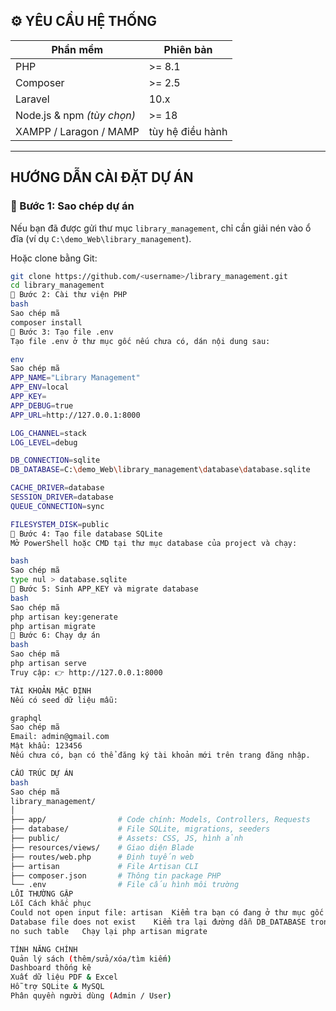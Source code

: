
## ⚙️ YÊU CẦU HỆ THỐNG

| Phần mềm | Phiên bản |
|-----------|-----------|
| PHP | >= 8.1 |
| Composer | >= 2.5 |
| Laravel | 10.x |
| Node.js & npm *(tùy chọn)* | >= 18 |
| XAMPP / Laragon / MAMP | tùy hệ điều hành |

---

##  HƯỚNG DẪN CÀI ĐẶT DỰ ÁN

### 🔹 Bước 1: Sao chép dự án
Nếu bạn đã được gửi thư mục `library_management`, chỉ cần giải nén vào ổ đĩa (ví dụ `C:\demo_Web\library_management`).

Hoặc clone bằng Git:
```bash
git clone https://github.com/<username>/library_management.git
cd library_management
🔹 Bước 2: Cài thư viện PHP
bash
Sao chép mã
composer install
🔹 Bước 3: Tạo file .env
Tạo file .env ở thư mục gốc nếu chưa có, dán nội dung sau:

env
Sao chép mã
APP_NAME="Library Management"
APP_ENV=local
APP_KEY=
APP_DEBUG=true
APP_URL=http://127.0.0.1:8000

LOG_CHANNEL=stack
LOG_LEVEL=debug

DB_CONNECTION=sqlite
DB_DATABASE=C:\demo_Web\library_management\database\database.sqlite

CACHE_DRIVER=database
SESSION_DRIVER=database
QUEUE_CONNECTION=sync

FILESYSTEM_DISK=public
🔹 Bước 4: Tạo file database SQLite
Mở PowerShell hoặc CMD tại thư mục database của project và chạy:

bash
Sao chép mã
type nul > database.sqlite
🔹 Bước 5: Sinh APP_KEY và migrate database
bash
Sao chép mã
php artisan key:generate
php artisan migrate
🔹 Bước 6: Chạy dự án
bash
Sao chép mã
php artisan serve
Truy cập: 👉 http://127.0.0.1:8000

TÀI KHOẢN MẶC ĐỊNH
Nếu có seed dữ liệu mẫu:

graphql
Sao chép mã
Email: admin@gmail.com
Mật khẩu: 123456
Nếu chưa có, bạn có thể đăng ký tài khoản mới trên trang đăng nhập.

CẤU TRÚC DỰ ÁN
bash
Sao chép mã
library_management/
│
├── app/                # Code chính: Models, Controllers, Requests
├── database/           # File SQLite, migrations, seeders
├── public/             # Assets: CSS, JS, hình ảnh
├── resources/views/    # Giao diện Blade
├── routes/web.php      # Định tuyến web
├── artisan             # File Artisan CLI
├── composer.json       # Thông tin package PHP
└── .env                # File cấu hình môi trường
LỖI THƯỜNG GẶP
Lỗi Cách khắc phục
Could not open input file: artisan  Kiểm tra bạn có đang ở thư mục gốc (library_management) không
Database file does not exist    Kiểm tra lại đường dẫn DB_DATABASE trong file .env
no such table   Chạy lại php artisan migrate

TÍNH NĂNG CHÍNH
Quản lý sách (thêm/sửa/xóa/tìm kiếm)
Dashboard thống kê
Xuất dữ liệu PDF & Excel
Hỗ trợ SQLite & MySQL
Phân quyền người dùng (Admin / User)
